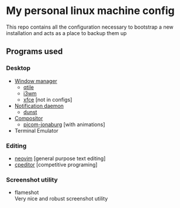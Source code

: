 # My personal linux machine config

This repo contains all the configuration necessary to bootstrap a new installation and acts as a place to backup them up

## Programs used

### Desktop
- [Window manager]()
    - [qtile](qtile.org)
    - [i3wm](i3wm.org)
    - [xfce](xfce.org) [not in configs]
- [Notification daemon]()
    - [dunst](https://dunst-project.org/)
- [Compositor]()
    - [picom-jonaburg](https://github.com/jonaburg/picom/) [with animations]
- Terminal Emulator

### Editing
- [neovim](https://neovim.io/) [general purpose text editing]
- [cpeditor](https://cpeditor.org/) [competitive programing]

### Screenshot utility 
- flameshot  
    Very nice and robust screenshot utility
